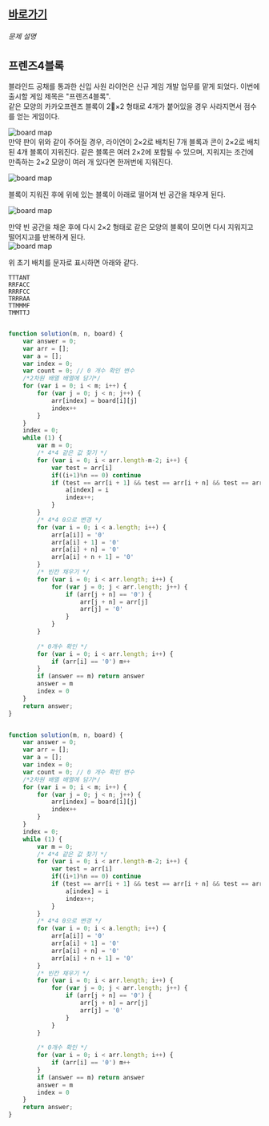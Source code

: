 
## [바로가기](https://school.programmers.co.kr/learn/courses/30/lessons/17679)


###### 문제 설명

## 프렌즈4블록

블라인드 공채를 통과한 신입 사원 라이언은 신규 게임 개발 업무를 맡게 되었다. 이번에 출시할 게임 제목은 "프렌즈4블록".  
같은 모양의 카카오프렌즈 블록이 2×2 형태로 4개가 붙어있을 경우 사라지면서 점수를 얻는 게임이다.

![board map](http://t1.kakaocdn.net/welcome2018/pang1.png "Friends 4 block!")  
만약 판이 위와 같이 주어질 경우, 라이언이 2×2로 배치된 7개 블록과 콘이 2×2로 배치된 4개 블록이 지워진다. 같은 블록은 여러 2×2에 포함될 수 있으며, 지워지는 조건에 만족하는 2×2 모양이 여러 개 있다면 한꺼번에 지워진다.

![board map](http://t1.kakaocdn.net/welcome2018/pang2.png "Friends 4 block!")

블록이 지워진 후에 위에 있는 블록이 아래로 떨어져 빈 공간을 채우게 된다.

![board map](http://t1.kakaocdn.net/welcome2018/pang3.png "Friends 4 block!")

만약 빈 공간을 채운 후에 다시 2×2 형태로 같은 모양의 블록이 모이면 다시 지워지고 떨어지고를 반복하게 된다.  
![board map](http://t1.kakaocdn.net/welcome2018/pang4.png "Friends 4 block!")

위 초기 배치를 문자로 표시하면 아래와 같다.

```
TTTANT
RRFACC
RRRFCC
TRRRAA
TTMMMF
TMMTTJ
```
~~~~ js

function solution(m, n, board) {
    var answer = 0;
    var arr = [];
    var a = [];
    var index = 0;
    var count = 0; // 0 개수 확인 변수
    /*2차원 배열 배열에 담기*/
    for (var i = 0; i < m; i++) {
        for (var j = 0; j < n; j++) {
            arr[index] = board[i][j]
            index++
        }
    }
    index = 0;
    while (1) {
        var m = 0;
        /* 4*4 같은 값 찾기 */
        for (var i = 0; i < arr.length-m-2; i++) {
            var test = arr[i]
            if((i+1)%n == 0) continue
            if (test == arr[i + 1] && test == arr[i + n] && test == arr[i + n + 1]) {
                a[index] = i
                index++;
            }
        }
        /* 4*4 0으로 변경 */
        for (var i = 0; i < a.length; i++) {
            arr[a[i]] = '0'
            arr[a[i] + 1] = '0'
            arr[a[i] + n] = '0'
            arr[a[i] + n + 1] = '0'
        }
        /* 빈칸 채우기 */
        for (var i = 0; i < arr.length; i++) {
            for (var j = 0; j < arr.length; j++) {
                if (arr[j + n] == '0') {
                    arr[j + n] = arr[j]
                    arr[j] = '0'
                }
            }
        }
        
        /* 0개수 확인 */
        for (var i = 0; i < arr.length; i++) {
            if (arr[i] == '0') m++
        }
        if (answer == m) return answer
        answer = m
        index = 0
    }
    return answer;
}

~~~~
~~~~ js

function solution(m, n, board) {
    var answer = 0;
    var arr = [];
    var a = [];
    var index = 0;
    var count = 0; // 0 개수 확인 변수
    /*2차원 배열 배열에 담기*/
    for (var i = 0; i < m; i++) {
        for (var j = 0; j < n; j++) {
            arr[index] = board[i][j]
            index++
        }
    }
    index = 0;
    while (1) {
        var m = 0;
        /* 4*4 같은 값 찾기 */
        for (var i = 0; i < arr.length-m-2; i++) {
            var test = arr[i]
            if((i+1)%n == 0) continue
            if (test == arr[i + 1] && test == arr[i + n] && test == arr[i + n + 1]) {
                a[index] = i
                index++;
            }
        }
        /* 4*4 0으로 변경 */
        for (var i = 0; i < a.length; i++) {
            arr[a[i]] = '0'
            arr[a[i] + 1] = '0'
            arr[a[i] + n] = '0'
            arr[a[i] + n + 1] = '0'
        }
        /* 빈칸 채우기 */
        for (var i = 0; i < arr.length; i++) {
            for (var j = 0; j < arr.length; j++) {
                if (arr[j + n] == '0') {
                    arr[j + n] = arr[j]
                    arr[j] = '0'
                }
            }
        }
        
        /* 0개수 확인 */
        for (var i = 0; i < arr.length; i++) {
            if (arr[i] == '0') m++
        }
        if (answer == m) return answer
        answer = m
        index = 0
    }
    return answer;
}

~~~~
